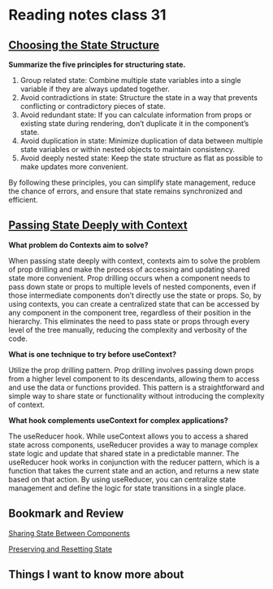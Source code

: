 # Reading notes class 31

## [Choosing the State Structure](https://react.dev/learn/choosing-the-state-structure)

**Summarize the five principles for structuring state.**

1. Group related state: Combine multiple state variables into a single variable if they are always updated together.
2. Avoid contradictions in state: Structure the state in a way that prevents conflicting or contradictory pieces of state.
3. Avoid redundant state: If you can calculate information from props or existing state during rendering, don’t duplicate it in the component’s state.
4. Avoid duplication in state: Minimize duplication of data between multiple state variables or within nested objects to maintain consistency.
5. Avoid deeply nested state: Keep the state structure as flat as possible to make updates more convenient.

By following these principles, you can simplify state management, reduce the chance of errors, and ensure that state remains synchronized and efficient.

## [Passing State Deeply with Context](https://react.dev/learn/passing-data-deeply-with-context)

**What problem do Contexts aim to solve?**

When passing state deeply with context, contexts aim to solve the problem of prop drilling and make the process of accessing and updating shared state more convenient. Prop drilling occurs when a component needs to pass down state or props to multiple levels of nested components, even if those intermediate components don’t directly use the state or props. So, by using contexts, you can create a centralized state that can be accessed by any component in the component tree, regardless of their position in the hierarchy. This eliminates the need to pass state or props through every level of the tree manually, reducing the complexity and verbosity of the code.

**What is one technique to try before useContext?**

Utilize the prop drilling pattern. Prop drilling involves passing down props from a higher level component to its descendants, allowing them to access and use the data or functions provided. This pattern is a straightforward and simple way to share state or functionality without introducing the complexity of context.

**What hook complements useContext for complex applications?**

The useReducer hook. While useContext allows you to access a shared state across components, useReducer provides a way to manage complex state logic and update that shared state in a predictable manner. The useReducer hook works in conjunction with the reducer pattern, which is a function that takes the current state and an action, and returns a new state based on that action. By using useReducer, you can centralize state management and define the logic for state transitions in a single place.

## Bookmark and Review

[Sharing State Between Components](https://react.dev/learn/sharing-state-between-components)

[Preserving and Resetting State](https://react.dev/learn/preserving-and-resetting-state)

## Things I want to know more about

